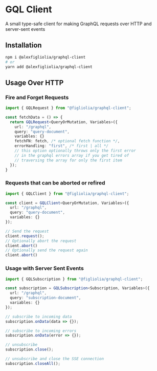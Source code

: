 # GQL Client
A small type-safe client for making GraphQL requests over HTTP and server-sent events

## Installation
```bash
npm i @alexfigliolia/graphql-client
# or
yarn add @alexfigliolia/graphql-client
```

## Usage Over HTTP
### Fire and Forget Requests
```typescript
import { GQLRequest } from "@figliolia/graphql-client";

const fetchData = () => {
  return GQLRequest<QueryOrMutation, Variables>({
    url: "/graphql",
    query: "query-document",
    variables: {}
    fetchFN: fetch, /* optional fetch function */,
    errorHandling: "first", /* first | all */
    // this option optionally throws only the first error 
    // in the graphql errors array if you get tired of 
    // traversing the array for only the first item 
  });
}
```

### Requests that can be aborted or refired
```typescript
import { GQLClient } from "@figliolia/graphql-client";

const client = GQLClient<QueryOrMutation, Variables>({
  url: "/graphql",
  query: "query-document",
  variables: {}
});

// Send the request
client.request();
// Optionally abort the request
client.abort()
// Optionally send the request again
client.abort()
```

### Usage with Server Sent Events
```typescript
import { GQLSubscription } from "@figliolia/graphql-client";

const subscription = GQLSubscription<Subscription, Variables>({
  url: "/graphql",
  query: "subscription-document",
  variables: {}
});

// subscribe to incoming data
subscription.onData(data => {});

// subscribe to incoming errors
subscription.onData(error => {});

// unsubscribe 
subscription.close();

// unsubscribe and close the SSE connection 
subscription.closeAll();
```